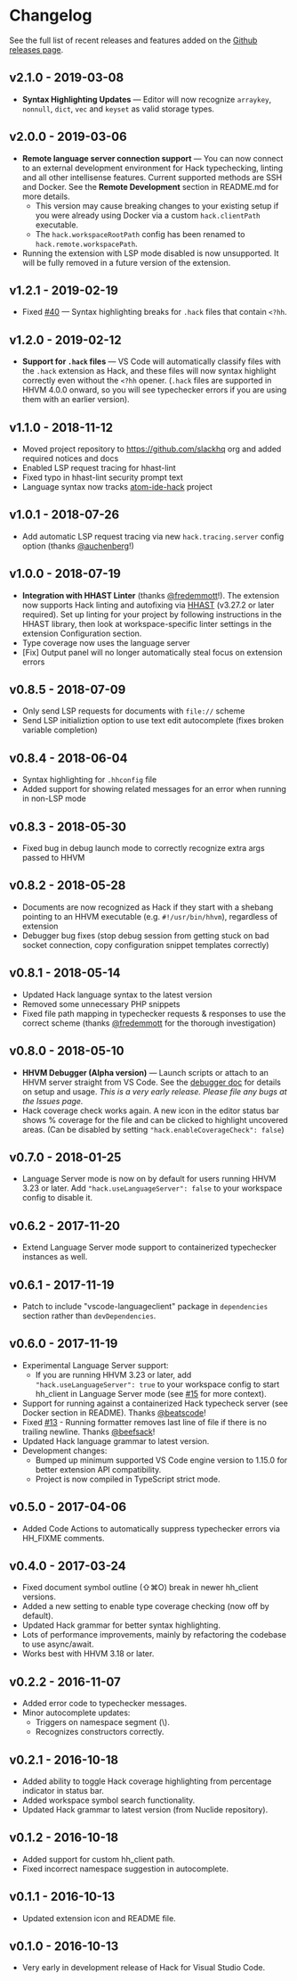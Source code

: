 # Changelog

See the full list of recent releases and features added on the [Github releases page](https://github.com/PranayAgarwal/vscode-hack/releases).

## v2.1.0 - 2019-03-08
- **Syntax Highlighting Updates** — Editor will now recognize `arraykey`, `nonnull`, `dict`, `vec` and `keyset` as valid storage types.

## v2.0.0 - 2019-03-06
- **Remote language server connection support** — You can now connect to an external development environment for Hack typechecking, linting and all other intellisense features. Current supported methods are SSH and Docker. See the **Remote Development** section in README.md for more details.
  - This version may cause breaking changes to your existing setup if you were already using Docker via a custom `hack.clientPath` executable.
  - The `hack.workspaceRootPath` config has been renamed to `hack.remote.workspacePath`.
- Running the extension with LSP mode disabled is now unsupported. It will be fully removed in a future version of the extension.

## v1.2.1 - 2019-02-19
- Fixed [#40](https://github.com/slackhq/vscode-hack/issues/40) — Syntax highlighting breaks for `.hack` files that contain `<?hh`.

## v1.2.0 - 2019-02-12
- **Support for `.hack` files** — VS Code will automatically classify files with the `.hack` extension as Hack, and these files will now syntax highlight correctly even without the `<?hh` opener. (`.hack` files are supported in HHVM 4.0.0 onward, so you will see typechecker errors if you are using them with an earlier version).

## v1.1.0 - 2018-11-12
- Moved project repository to https://github.com/slackhq org and added required notices and docs
- Enabled LSP request tracing for hhast-lint
- Fixed typo in hhast-lint security prompt text
- Language syntax now tracks [atom-ide-hack](https://github.com/hhvm/atom-ide-hack) project

## v1.0.1 - 2018-07-26
- Add automatic LSP request tracing via new `hack.tracing.server` config option (thanks [@auchenberg](https://github.com/auchenberg)!)

## v1.0.0 - 2018-07-19
- **Integration with HHAST Linter** (thanks [@fredemmott](https://github.com/fredemmott)!). The extension now supports Hack linting and autofixing via [HHAST](https://github.com/hhvm/hhast/) (v3.27.2 or later required). Set up linting for your project by following instructions in the HHAST library, then look at workspace-specific linter settings in the extension Configuration section.
- Type coverage now uses the language server
- [Fix] Output panel will no longer automatically steal focus on extension errors

## v0.8.5 - 2018-07-09
- Only send LSP requests for documents with `file://` scheme
- Send LSP initializtion option to use text edit autocomplete (fixes broken variable completion)

## v0.8.4 - 2018-06-04
- Syntax highlighting for `.hhconfig` file
- Added support for showing related messages for an error when running in non-LSP mode

## v0.8.3 - 2018-05-30
- Fixed bug in debug launch mode to correctly recognize extra args passed to HHVM

## v0.8.2 - 2018-05-28
- Documents are now recognized as Hack if they start with a shebang pointing to an HHVM executable (e.g. `#!/usr/bin/hhvm`), regardless of extension
- Debugger bug fixes (stop debug session from getting stuck on bad socket connection, copy configuration snippet templates correctly)

## v0.8.1 - 2018-05-14
- Updated Hack language syntax to the latest version
- Removed some unnecessary PHP snippets
- Fixed file path mapping in typechecker requests & responses to use the correct scheme (thanks [@fredemmott](https://github.com/fredemmott) for the thorough investigation)

## v0.8.0 - 2018-05-10
- **HHVM Debugger (Alpha version)** — Launch scripts or attach to an HHVM server straight from VS Code. See the [debugger doc](https://github.com/PranayAgarwal/vscode-hack/blob/master/docs/debugging.md) for details on setup and usage. _This is a very early release. Please file any bugs at the Issues page._
- Hack coverage check works again. A new icon in the editor status bar shows % coverage for the file and can be clicked to highlight uncovered areas. (Can be disabled by setting `"hack.enableCoverageCheck": false`)

## v0.7.0 - 2018-01-25
- Language Server mode is now on by default for users running HHVM 3.23 or later. Add `"hack.useLanguageServer": false` to your workspace config to disable it.

## v0.6.2 - 2017-11-20
- Extend Language Server mode support to containerized typechecker instances as well.

## v0.6.1 - 2017-11-19
- Patch to include "vscode-languageclient" package in `dependencies` section rather than `devDependencies`.

## v0.6.0 - 2017-11-19
- Experimental Language Server support:
  - If you are running HHVM 3.23 or later, add `"hack.useLanguageServer": true` to your workspace config to start hh_client in Language Server mode (see [#15](https://github.com/PranayAgarwal/vscode-hack/issues/15) for more context).
- Support for running against a containerized Hack typecheck server (see Docker section in README). Thanks [@beatscode](https://github.com/beatscode)!
- Fixed [#13](https://github.com/PranayAgarwal/vscode-hack/issues/13) - Running formatter removes last line of file if there is no trailing newline. Thanks [@beefsack](https://github.com/beefsack)!
- Updated Hack language grammar to latest version.
- Development changes:
  - Bumped up minimum supported VS Code engine version to 1.15.0 for better extension API compatibility.
  - Project is now compiled in TypeScript strict mode.

## v0.5.0 - 2017-04-06
- Added Code Actions to automatically suppress typechecker errors via HH_FIXME comments.

## v0.4.0 - 2017-03-24
- Fixed document symbol outline (⇧⌘O) break in newer hh_client versions.
- Added a new setting to enable type coverage checking (now off by default).
- Updated Hack grammar for better syntax highlighting.
- Lots of performance improvements, mainly by refactoring the codebase to use async/await.
- Works best with HHVM 3.18 or later.

## v0.2.2 - 2016-11-07
- Added error code to typechecker messages.
- Minor autocomplete updates:
    - Triggers on namespace segment (\\).
  - Recognizes constructors correctly.

## v0.2.1 - 2016-10-18
- Added ability to toggle Hack coverage highlighting from percentage indicator in status bar.
- Added workspace symbol search functionality.
- Updated Hack grammar to latest version (from Nuclide repository).

## v0.1.2 - 2016-10-18
- Added support for custom hh_client path.
- Fixed incorrect namespace suggestion in autocomplete.

## v0.1.1 - 2016-10-13
- Updated extension icon and README file.

## v0.1.0 - 2016-10-13
- Very early in development release of Hack for Visual Studio Code.
